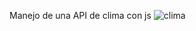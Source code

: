 Manejo de una API de clima con js
![clima](https://github.com/user-attachments/assets/e478de54-e009-40d2-906c-8e9a9eeb0a8a)
